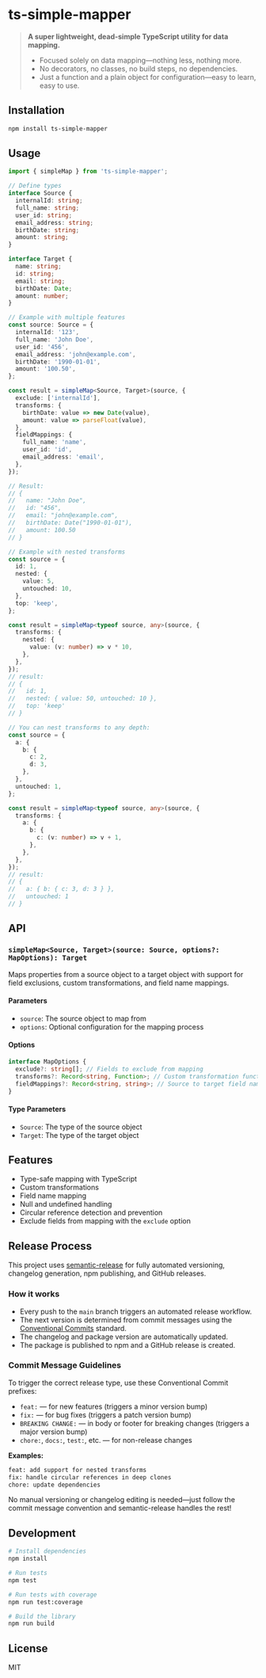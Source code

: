 # ts-simple-mapper

> **A super lightweight, dead-simple TypeScript utility for data mapping.**
> 
> - Focused solely on data mapping—nothing less, nothing more.
> - No decorators, no classes, no build steps, no dependencies.
> - Just a function and a plain object for configuration—easy to learn, easy to use.

## Installation

```bash
npm install ts-simple-mapper
```

## Usage

```typescript
import { simpleMap } from 'ts-simple-mapper';

// Define types
interface Source {
  internalId: string;
  full_name: string;
  user_id: string;
  email_address: string;
  birthDate: string;
  amount: string;
}

interface Target {
  name: string;
  id: string;
  email: string;
  birthDate: Date;
  amount: number;
}

// Example with multiple features
const source: Source = {
  internalId: '123',
  full_name: 'John Doe',
  user_id: '456',
  email_address: 'john@example.com',
  birthDate: '1990-01-01',
  amount: '100.50',
};

const result = simpleMap<Source, Target>(source, {
  exclude: ['internalId'],
  transforms: {
    birthDate: value => new Date(value),
    amount: value => parseFloat(value),
  },
  fieldMappings: {
    full_name: 'name',
    user_id: 'id',
    email_address: 'email',
  },
});

// Result:
// {
//   name: "John Doe",
//   id: "456",
//   email: "john@example.com",
//   birthDate: Date("1990-01-01"),
//   amount: 100.50
// }

// Example with nested transforms
const source = {
  id: 1,
  nested: {
    value: 5,
    untouched: 10,
  },
  top: 'keep',
};

const result = simpleMap<typeof source, any>(source, {
  transforms: {
    nested: {
      value: (v: number) => v * 10,
    },
  },
});
// result:
// {
//   id: 1,
//   nested: { value: 50, untouched: 10 },
//   top: 'keep'
// }

// You can nest transforms to any depth:
const source = {
  a: {
    b: {
      c: 2,
      d: 3,
    },
  },
  untouched: 1,
};

const result = simpleMap<typeof source, any>(source, {
  transforms: {
    a: {
      b: {
        c: (v: number) => v + 1,
      },
    },
  },
});
// result:
// {
//   a: { b: { c: 3, d: 3 } },
//   untouched: 1
// }
```

## API

### `simpleMap<Source, Target>(source: Source, options?: MapOptions): Target`

Maps properties from a source object to a target object with support for field exclusions, custom transformations, and field name mappings.

#### Parameters

- `source`: The source object to map from
- `options`: Optional configuration for the mapping process

#### Options

```typescript
interface MapOptions {
  exclude?: string[]; // Fields to exclude from mapping
  transforms?: Record<string, Function>; // Custom transformation functions
  fieldMappings?: Record<string, string>; // Source to target field name mappings
}
```

#### Type Parameters

- `Source`: The type of the source object
- `Target`: The type of the target object

## Features

- Type-safe mapping with TypeScript
- Custom transformations
- Field name mapping
- Null and undefined handling
- Circular reference detection and prevention
- Exclude fields from mapping with the `exclude` option

## Release Process

This project uses [semantic-release](https://semantic-release.gitbook.io/) for fully automated versioning, changelog generation, npm publishing, and GitHub releases.

### How it works
- Every push to the `main` branch triggers an automated release workflow.
- The next version is determined from commit messages using the [Conventional Commits](https://www.conventionalcommits.org/) standard.
- The changelog and package version are automatically updated.
- The package is published to npm and a GitHub release is created.

### Commit Message Guidelines
To trigger the correct release type, use these Conventional Commit prefixes:

- `feat:` — for new features (triggers a minor version bump)
- `fix:` — for bug fixes (triggers a patch version bump)
- `BREAKING CHANGE:` — in body or footer for breaking changes (triggers a major version bump)
- `chore:`, `docs:`, `test:`, etc. — for non-release changes

**Examples:**
```sh
feat: add support for nested transforms
fix: handle circular references in deep clones
chore: update dependencies
```

No manual versioning or changelog editing is needed—just follow the commit message convention and semantic-release handles the rest!

## Development

```bash
# Install dependencies
npm install

# Run tests
npm test

# Run tests with coverage
npm run test:coverage

# Build the library
npm run build
```

## License

MIT
